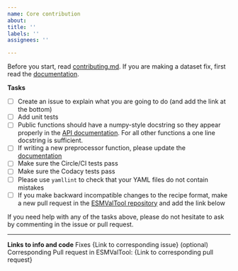```yaml
---
name: Core contribution
about: 
title: ''
labels: ''
assignees: ''

---
```


Before you start, read [contributing.md](https://github.com/ESMValGroup/ESMValTool/blob/version2_development/CONTRIBUTING.md).
If you are making a dataset fix, first read the [documentation](https://esmvaltool.readthedocs.io/projects/esmvalcore/en/latest/esmvalcore/fixing_data.html).

**Tasks**
- [ ] Create an issue to explain what you are going to do (and add the link at the bottom)
- [ ] Add unit tests
- [ ] Public functions should have a numpy-style docstring so they appear properly in the [API documentation](https://esmvaltool.readthedocs.io/projects/esmvalcore/en/latest/api/esmvalcore.html). For all other functions a one line docstring is sufficient.
- [ ] If writing a new preprocessor function, please update the [documentation](https://esmvaltool.readthedocs.io/projects/esmvalcore/en/latest/esmvalcore/preprocessor.html)
- [ ] Make sure the Circle/CI tests pass
- [ ] Make sure the Codacy tests pass
- [ ] Please use `yamllint` to check that your YAML files do not contain mistakes 
- [ ] If you make backward incompatible changes to the recipe format, make a new pull request in the [ESMValTool repository](https://github.com/ESMValGroup/ESMValTool) and add the link below

If you need help with any of the tasks above, please do not hesitate to ask by commenting in the issue or pull request.

---

**Links to info and code**
Fixes {Link to corresponding issue}
(optional) Corresponding Pull request in ESMValTool: {Link to corresponding pull request}
